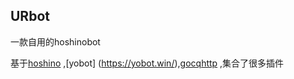 

## URbot
一款自用的hoshinobot

基于[hoshino](https://github.com/Ice-Cirno/HoshinoBot) ,[yobot] (https://yobot.win/),[gocqhttp](https://github.com/Mrs4s/go-cqhttp) ,集合了很多插件


